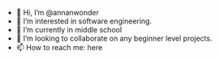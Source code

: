 - 👋 Hi, I’m @annanwonder
- 👀 I’m interested in software engineering.
- 🌱 I’m currently in middle school
- 💞️ I’m looking to collaborate on any beginner level projects. 
- 📫 How to reach me: here

<!---
annanwonder/annanwonder is a ✨ special ✨ repository because its `README.md` (this file) appears on your GitHub profile.
You can click the Preview link to take a look at your changes.
--->
